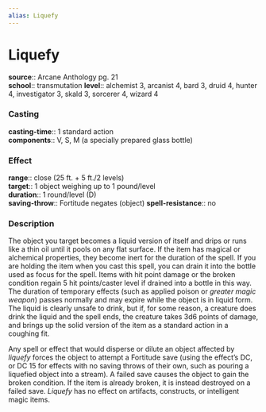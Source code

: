 ```yaml
---
alias: Liquefy
---
```


# Liquefy 

**source**:: Arcane Anthology pg. 21  
**school**:: transmutation
**level**:: alchemist 3, arcanist 4, bard 3, druid 4, hunter 4, investigator 3, skald 3, sorcerer 4, wizard 4

### Casting 

**casting-time**:: 1 standard action  
**components**:: V, S, M (a specially prepared glass bottle)

### Effect 

**range**:: close (25 ft. + 5 ft./2 levels)  
**target**:: 1 object weighing up to 1 pound/level  
**duration**:: 1 round/level (D)  
**saving-throw**:: Fortitude negates (object)
**spell-resistance**:: no

### Description 

The object you target becomes a liquid version of itself and drips or runs like a thin oil until it pools on any flat surface. If the item has magical or alchemical properties, they become inert for the duration of the spell. If you are holding the item when you cast this spell, you can drain it into the bottle used as focus for the spell. Items with hit point damage or the broken condition regain 5 hit points/caster level if drained into a bottle in this way. The duration of temporary effects (such as applied poison or *greater magic weapon*) passes normally and may expire while the object is in liquid form. The liquid is clearly unsafe to drink, but if, for some reason, a creature does drink the liquid and the spell ends, the creature takes 3d6 points of damage, and brings up the solid version of the item as a standard action in a coughing fit.  
  
Any spell or effect that would disperse or dilute an object affected by *liquefy* forces the object to attempt a Fortitude save (using the effect’s DC, or DC 15 for effects with no saving throws of their own, such as pouring a liquefied object into a stream). A failed save causes the object to gain the broken condition. If the item is already broken, it is instead destroyed on a failed save. *Liquefy* has no effect on artifacts, constructs, or intelligent magic items.
